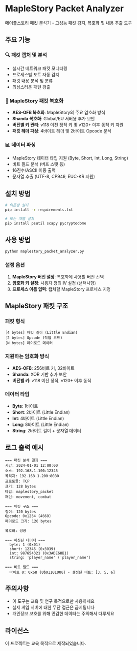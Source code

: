# MapleStory Packet Analyzer

메이플스토리 패킷 분석기 - 고성능 패킷 감지, 복호화 및 내용 추출 도구

## 주요 기능

### 🔍 패킷 캡처 및 분석
- 실시간 네트워크 패킷 모니터링
- 프로세스별 포트 자동 감지
- 패킷 내용 분석 및 분류
- 의심스러운 패턴 검출

### 🔐 MapleStory 패킷 복호화
- **AES-OFB 복호화**: MapleStory의 주요 암호화 방식
- **Shanda 복호화**: Global/EU 서버용 추가 보안
- **버전별 키 관리**: v118 이전 정적 키 및 v120+ 이후 동적 키 지원
- **패킷 헤더 파싱**: 4바이트 헤더 및 2바이트 Opcode 분석

### 📊 데이터 파싱
- MapleStory 데이터 타입 지원 (Byte, Short, Int, Long, String)
- 비트 필드 분석 (버프 스탯 등)
- 16진수/ASCII 이중 출력
- 문자열 추출 (UTF-8, CP949, EUC-KR 지원)

## 설치 방법

```bash
# 의존성 설치
pip install -r requirements.txt

# 또는 개별 설치
pip install psutil scapy pycryptodome
```

## 사용 방법

```bash
python maplestory_packet_analyzer.py
```

### 설정 옵션

1. **MapleStory 버전 설정**: 복호화에 사용할 버전 선택
2. **암호화 키 설정**: 사용자 정의 IV 설정 (선택사항)
3. **프로세스 이름 입력**: 캡처할 MapleStory 프로세스 지정

## MapleStory 패킷 구조

### 패킷 형식
```
[4 bytes] 패킷 길이 (Little Endian)
[2 bytes] Opcode (작업 코드)
[N bytes] 페이로드 데이터
```

### 지원하는 암호화 방식
- **AES-OFB**: 256비트 키, 32바이트
- **Shanda**: XOR 기반 추가 보안
- **버전별 키**: v118 이전 정적, v120+ 이후 동적

### 데이터 타입
- **Byte**: 1바이트
- **Short**: 2바이트 (Little Endian)
- **Int**: 4바이트 (Little Endian)
- **Long**: 8바이트 (Little Endian)
- **String**: 2바이트 길이 + 문자열 데이터

## 로그 출력 예시

```
=== 패킷 분석 결과 ===
시간: 2024-01-01 12:00:00
소스: 192.168.1.100:12345
목적지: 192.168.1.200:8080
프로토콜: TCP
크기: 128 bytes
타입: maplestory_packet
패턴: movement, combat

=== 패킷 구조 ===
길이: 120 bytes
Opcode: 0x1234 (4660)
페이로드 크기: 120 bytes

복호화: 성공

=== 파싱된 데이터 ===
  byte: 1 (0x01)
  short: 12345 (0x3039)
  int: 987654321 (0x3ADE68B1)
  string: 'player_name' ('player_name')

=== 비트 필드 ===
  바이트 0: 0x68 (0b01101000) - 설정된 비트: [3, 5, 6]
```

## 주의사항

- 이 도구는 교육 및 연구 목적으로만 사용하세요
- 실제 게임 서버에 대한 무단 접근은 금지됩니다
- 개인정보 보호를 위해 민감한 데이터는 주의해서 다루세요

## 라이선스

이 프로젝트는 교육 목적으로 제작되었습니다.

